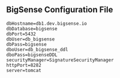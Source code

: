 ## BigSense Configuration File

```dbms=pgsql
dbHostname=db1.dev.bigsense.io
dbDatabase=bigsense
dbPort=5432
dbUser=db_bigsense
dbPass=bigsense
dboUser=db_bigsense_ddl
dboPass=bigsenseDDL
securityManager=SignatureSecurityManager
httpPort=8282
server=tomcat
```

